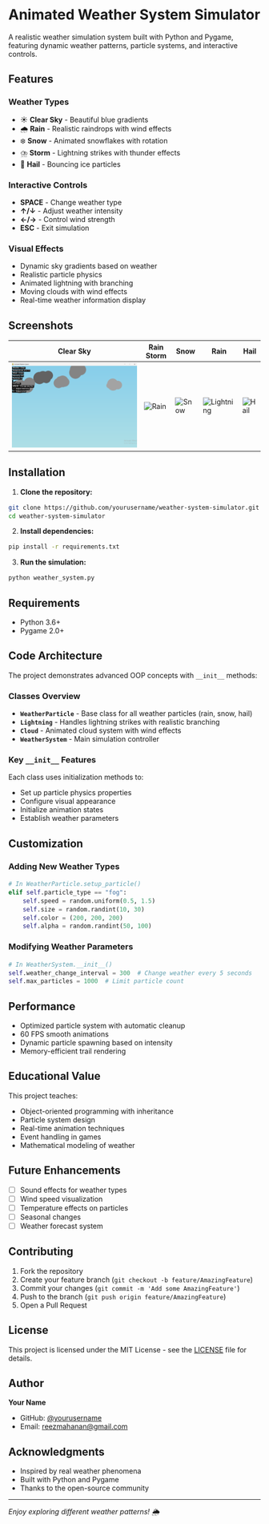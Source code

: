 # Animated Weather System Simulator

A realistic weather simulation system built with Python and Pygame, featuring dynamic weather patterns, particle systems, and interactive controls.



## Features

### Weather Types
- ☀️ **Clear Sky** - Beautiful blue gradients
- 🌧️ **Rain** - Realistic raindrops with wind effects
- ❄️ **Snow** - Animated snowflakes with rotation
- ⛈️ **Storm** - Lightning strikes with thunder effects
- 🧊 **Hail** - Bouncing ice particles

### Interactive Controls
- **SPACE** - Change weather type
- **↑/↓** - Adjust weather intensity
- **←/→** - Control wind strength
- **ESC** - Exit simulation

### Visual Effects
- Dynamic sky gradients based on weather
- Realistic particle physics
- Animated lightning with branching
- Moving clouds with wind effects
- Real-time weather information display

## Screenshots

| Clear Sky | Rain Storm | Snow |Rain |Hail |
|-----------|------------|------|-----------|-----------|
| ![Clear](https://github.com/reezmahanan/weather-system/blob/main/clear.png) | ![Rain](screenshots/rain.png) | ![Snow](screenshots/snow.png) | ![Lightning](screenshots/lightning.png) |![Hail](screenshots/lightning.png) |

## Installation

1. **Clone the repository:**
```bash
git clone https://github.com/yourusername/weather-system-simulator.git
cd weather-system-simulator
```

2. **Install dependencies:**
```bash
pip install -r requirements.txt
```

3. **Run the simulation:**
```bash
python weather_system.py
```

## Requirements

- Python 3.6+
- Pygame 2.0+

## Code Architecture

The project demonstrates advanced OOP concepts with `__init__` methods:

### Classes Overview

- **`WeatherParticle`** - Base class for all weather particles (rain, snow, hail)
- **`Lightning`** - Handles lightning strikes with realistic branching
- **`Cloud`** - Animated cloud system with wind effects
- **`WeatherSystem`** - Main simulation controller

### Key `__init__` Features

Each class uses initialization methods to:
- Set up particle physics properties
- Configure visual appearance
- Initialize animation states
- Establish weather parameters

## Customization

### Adding New Weather Types

```python
# In WeatherParticle.setup_particle()
elif self.particle_type == "fog":
    self.speed = random.uniform(0.5, 1.5)
    self.size = random.randint(10, 30)
    self.color = (200, 200, 200)
    self.alpha = random.randint(50, 100)
```

### Modifying Weather Parameters

```python
# In WeatherSystem.__init__()
self.weather_change_interval = 300  # Change weather every 5 seconds
self.max_particles = 1000  # Limit particle count
```

## Performance

- Optimized particle system with automatic cleanup
- 60 FPS smooth animations
- Dynamic particle spawning based on intensity
- Memory-efficient trail rendering

## Educational Value

This project teaches:
- Object-oriented programming with inheritance
- Particle system design
- Real-time animation techniques
- Event handling in games
- Mathematical modeling of weather

## Future Enhancements

- [ ] Sound effects for weather types
- [ ] Wind speed visualization
- [ ] Temperature effects on particles
- [ ] Seasonal changes
- [ ] Weather forecast system

## Contributing

1. Fork the repository
2. Create your feature branch (`git checkout -b feature/AmazingFeature`)
3. Commit your changes (`git commit -m 'Add some AmazingFeature'`)
4. Push to the branch (`git push origin feature/AmazingFeature`)
5. Open a Pull Request

## License

This project is licensed under the MIT License - see the [LICENSE](LICENSE) file for details.

## Author

**Your Name**
- GitHub: [@yourusername](https://github.com/reezmahanan)
- Email: reezmahanan@gmail.com

## Acknowledgments

- Inspired by real weather phenomena
- Built with Python and Pygame
- Thanks to the open-source community

---

*Enjoy exploring different weather patterns! 🌦️*
